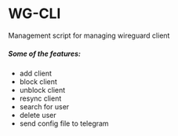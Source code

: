 # WG-CLI
Management script for managing wireguard client

##### Some of the features:
* add client
* block client
* unblock client
* resync client
* search for user
* delete user
* send config file to telegram